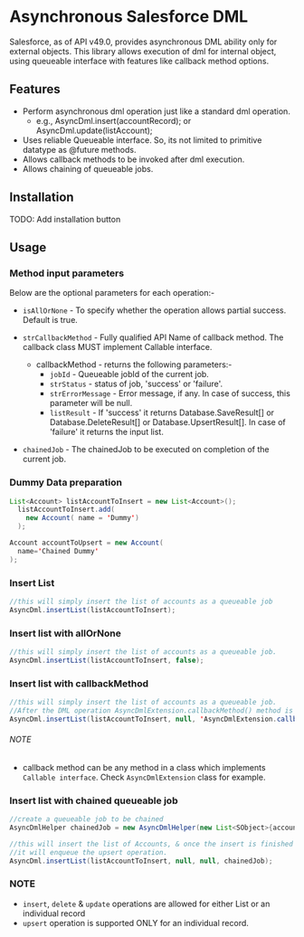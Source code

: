 # Asynchronous Salesforce DML

Salesforce, as of API v49.0, provides asynchronous DML ability only for external objects. This library allows execution of dml for internal object, using queueable interface with features like callback method options.

## Features

- Perform asynchronous dml operation just like a standard dml operation.
  - e.g., AsyncDml.insert(accountRecord); or AsyncDml.update(listAccount);
- Uses reliable Queueable interface. So, its not limited to primitive datatype as @future methods.
- Allows callback methods to be invoked after dml execution.
- Allows chaining of queueable jobs.

## Installation

  TODO: Add installation button

## Usage

### Method input parameters
  Below are the optional parameters for each operation:-
    
  - `isAllOrNone` - To specify whether the operation allows partial success. Default is true.
    
  - `strCallbackMethod` - Fully qualified API Name of callback method. The callback class MUST implement Callable interface.
      - callbackMethod - returns the following parameters:-
        - `jobId` - Queueable jobId of the current job.
        - `strStatus` - status of job, 'success' or 'failure'.
        - `strErrorMessage` - Error message, if any. In case of success, this parameter will be null.
        - `listResult` - If 'success' it returns Database.SaveResult[] or Database.DeleteResult[] or Database.UpsertResult[]. In case of 'failure' it returns the input list.
    
  - `chainedJob` - The chainedJob to be executed on completion of the current job.

### Dummy Data preparation
  ```java
  List<Account> listAccountToInsert = new List<Account>();
    listAccountToInsert.add(
      new Account( name = 'Dummy')
    );

  Account accountToUpsert = new Account(
    name='Chained Dummy'
  );
  ```

### Insert List
  ```java
  //this will simply insert the list of accounts as a queueable job
  AsyncDml.insertList(listAccountToInsert);
  ```

### Insert list with allOrNone
  ```java
  //this will simply insert the list of accounts as a queueable job.
  AsyncDml.insertList(listAccountToInsert, false);
  ```

### Insert list with callbackMethod
  ```java
  //this will simply insert the list of accounts as a queueable job.
  //After the DML operation AsyncDmlExtension.callbackMethod() method is invoked.
  AsyncDml.insertList(listAccountToInsert, null, 'AsyncDmlExtension.callbackMethod');
  ```

###### NOTE
  - callback method can be any method in a class which implements `Callable interface`. Check `AsyncDmlExtension` class for example.

### Insert list with chained queueable job
  ```java
  //create a queueable job to be chained
  AsyncDmlHelper chainedJob = new AsyncDmlHelper(new List<SObject>{accountToUpsert}, 'upsert', null, null, null);
  
  //this will insert the list of Accounts, & once the insert is finished
  //it will enqueue the upsert operation.
  AsyncDml.insertList(listAccountToInsert, null, null, chainedJob);
  ```

### NOTE

- `insert`, `delete` & `update` operations are allowed for either List or an individual record
- `upsert` operation is supported ONLY for an individual record.